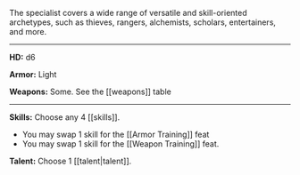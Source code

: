 The specialist covers a wide range of versatile and skill-oriented archetypes, such as thieves, rangers, alchemists, scholars, entertainers, and more.

---

**HD:** d6

**Armor:** Light

**Weapons:** Some. See the [[weapons]] table

---

**Skills:** Choose any 4 [[skills]].  
* You may swap 1 skill for the [[Armor Training]] feat
* You may swap 1 skill for the [[Weapon Training]] feat.

**Talent:** Choose 1 [[talent|talent]].
